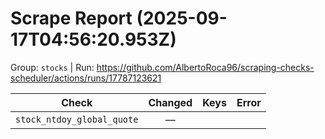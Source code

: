 # Scrape Report (2025-09-17T04:56:20.953Z)

Group: `stocks`  |  Run: https://github.com/AlbertoRoca96/scraping-checks-scheduler/actions/runs/17787123621

| Check | Changed | Keys | Error |
|---|:---:|:--|:--|
| `stock_ntdoy_global_quote` | — |  |  |
